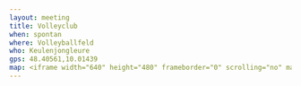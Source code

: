 ```yaml
---
layout: meeting
title: Volleyclub
when: spontan
where: Volleyballfeld
who: Keulenjongleure
gps: 48.40561,10.01439
map: <iframe width="640" height="480" frameborder="0" scrolling="no" marginheight="0" marginwidth="0" src="http://maps.google.com/maps?q=48.40561,10.01439&amp;num=1&amp;t=h&amp;vpsrc=0&amp;ie=UTF8&amp;z=14&amp;ll=48.405268,10.018458&amp;output=embed"></iframe><br /><small><a href="http://maps.google.com/maps?q=48.40561,10.01439&amp;num=1&amp;t=h&amp;vpsrc=0&amp;ie=UTF8&amp;z=14&amp;ll=48.405268,10.018458&amp;source=embed" style="color:#0000FF;text-align:left">Größere Kartenansicht</a></small>
---
```

